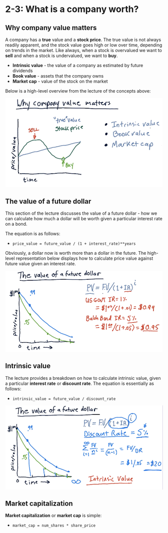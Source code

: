 # 2-3: What is a company worth?

## Why company value matters

A company has a **true** value and a **stock price**. The true value is not
always readily apparent, and the stock value goes high or low over time,
depending on trends in the market. Like always, when a stock is overvalued we
want to **sell** and when a stock is undervalued, we want to **buy**.

* **Intrinsic value** - the value of a company as estimated by future dividends
* **Book value** - assets that the company owns
* **Market cap** - value of the stock on the market

Below is a high-level overview from the lecture of the concepts above:

![company-value-matters](./assets/company-value-matters.png)

## The value of a future dollar

This section of the lecture discusses the value of a future dollar - how we can
calculate how much a dollar will be worth given a particular interest rate on
a bond.

The equation is as follows:

* `price_value = future_value / (1 + interest_rate)**years`

Obviously, a dollar now is worth more than a dollar in the future. The
high-level representation below displays how to calculate price value against
future value given an interest rate.

![value-of-future-dollar](./assets/value-of-future-dollar.png)

## Intrinsic value

The lecture provides a breakdown on how to calculate intrinsic value, given a
particular **interest rate** or **discount rate**. The equation is essentially
as follows:

* `intrinsic_value = future_value / discount_rate`

![intrinsic-value](./assets/intrinsic-value.png)

## Market capitalization

**Market capitalization** or **market cap** is simple:

* `market_cap = num_shares * share_price`